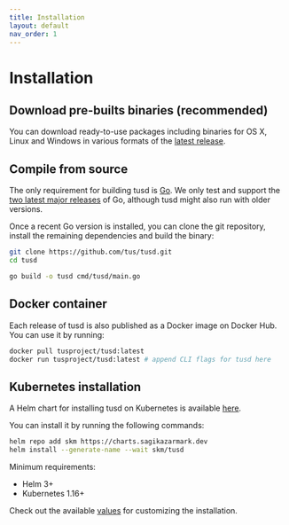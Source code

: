 ```yaml
---
title: Installation
layout: default
nav_order: 1
---
```


# Installation

## Download pre-builts binaries (recommended)

You can download ready-to-use packages including binaries for OS X, Linux and
Windows in various formats of the
[latest release](https://github.com/tus/tusd/releases/latest).

## Compile from source

The only requirement for building tusd is [Go](http://golang.org/doc/install).
We only test and support the [two latest major releases](https://go.dev/dl/) of
Go, although tusd might also run with older versions.

Once a recent Go version is installed, you can clone the git repository, install
the remaining dependencies and build the binary:

```bash
git clone https://github.com/tus/tusd.git
cd tusd

go build -o tusd cmd/tusd/main.go
```

## Docker container

Each release of tusd is also published as a Docker image on Docker Hub. You can use it by running:

```bash
docker pull tusproject/tusd:latest
docker run tusproject/tusd:latest # append CLI flags for tusd here
```

## Kubernetes installation

A Helm chart for installing tusd on Kubernetes is available [here](https://github.com/sagikazarmark/helm-charts/tree/master/charts/tusd).

You can install it by running the following commands:

```bash
helm repo add skm https://charts.sagikazarmark.dev
helm install --generate-name --wait skm/tusd
```

Minimum requirements:
- Helm 3+
- Kubernetes 1.16+

Check out the available [values](https://github.com/sagikazarmark/helm-charts/tree/master/charts/tusd#values) for customizing the installation.
